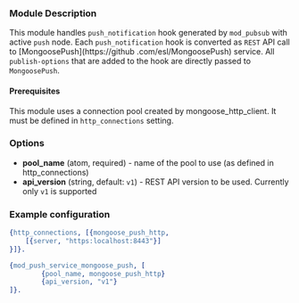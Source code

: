 ### Module Description
This module handles `push_notification` hook generated by `mod_pubsub` with active `push` node.
Each `push_notification` hook is converted as `REST` API call to [MongoosePush](https://github
.com/esl/MongoosePush) service. All `publish-options` that are added to the hook are directly
passed to `MongoosePush`.

#### Prerequisites

This module uses a connection pool created by mongoose_http_client. It must be defined
in `http_connections` setting.

### Options

* **pool_name** (atom, required) - name of the pool to use (as defined in http_connections)
* **api_version** (string, default: `v1`) - REST API version to be used. Currently only `v1` is
supported

### Example configuration

```Erlang
{http_connections, [{mongoose_push_http,
    [{server, "https:localhost:8443"}]
}]}.

{mod_push_service_mongoose_push, [
        {pool_name, mongoose_push_http}
        {api_version, "v1"}
]}.
```
